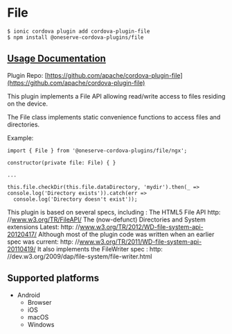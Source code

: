 # File

```text
$ ionic cordova plugin add cordova-plugin-file
$ npm install @oneserve-cordova-plugins/file
```

## [Usage Documentation](https://oneserve.gitbook.io/oneserve-cordova-plugins/plugins/file/)

Plugin Repo: [https://github.com/apache/cordova-plugin-file](https://github.com/apache/cordova-plugin-file)

This plugin implements a File API allowing read/write access to files residing on the device.

The File class implements static convenience functions to access files and directories.

Example:

```text
import { File } from '@oneserve-cordova-plugins/file/ngx';

constructor(private file: File) { }

...

this.file.checkDir(this.file.dataDirectory, 'mydir').then(_ => console.log('Directory exists')).catch(err =>
  console.log('Directory doesn't exist'));
```

This plugin is based on several specs, including : The HTML5 File API http: //www.w3.org/TR/FileAPI/ The \(now-defunct\) Directories and System extensions Latest: http: //www.w3.org/TR/2012/WD-file-system-api-20120417/ Although most of the plugin code was written when an earlier spec was current: http: //www.w3.org/TR/2011/WD-file-system-api-20110419/ It also implements the FileWriter spec : http: //dev.w3.org/2009/dap/file-system/file-writer.html

## Supported platforms

* Android
  * Browser
  * iOS
  * macOS
  * Windows

